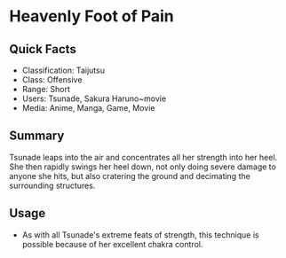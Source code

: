 # Heavenly Foot of Pain

## Quick Facts
- Classification: Taijutsu
- Class: Offensive
- Range: Short
- Users: Tsunade, Sakura Haruno~movie
- Media: Anime, Manga, Game, Movie

## Summary
Tsunade leaps into the air and concentrates all her strength into her heel. She then rapidly swings her heel down, not only doing severe damage to anyone she hits, but also cratering the ground and decimating the surrounding structures.

## Usage
- As with all Tsunade's extreme feats of strength, this technique is possible because of her excellent chakra control.
